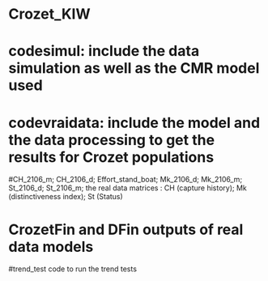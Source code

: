 # Crozet_KIW
# codesimul: include the data simulation as well as the CMR model used 
# codevraidata: include the model and the data processing to get the results for Crozet populations
#CH_2106_m; CH_2106_d; Effort_stand_boat; Mk_2106_d; Mk_2106_m; St_2106_d; St_2106_m; the real data matrices : CH (capture history); Mk (distinctiveness index); St (Status) 
# CrozetFin and DFin outputs of real data models 
#trend_test code to run the trend tests 
